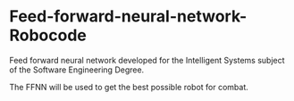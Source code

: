 # Feed-forward-neural-network-Robocode
Feed forward neural network developed for the Intelligent Systems subject of the Software Engineering Degree.

The FFNN will be used to get the best possible robot for combat.
